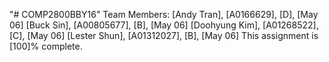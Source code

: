 "# COMP2800BBY16" 
Team Members:
[Andy Tran], [A0166629], [D], [May 06]
[Buck Sin], [A00805677], [B], [May 06]
[Doohyung Kim], [A01268522], [C], [May 06]
[Lester Shun], [A01312027], [B], [May 06]
This assignment is [100]% complete.
